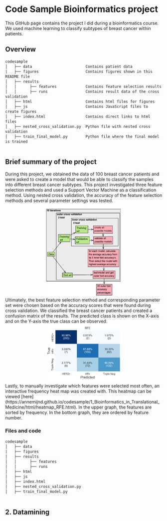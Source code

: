 # Code Sample Bioinformatics project

This GitHub page contains the project I did during a bioinformatics course. We used machine learning to classify subtypes of breast cancer within patients.

## Overview
```
codesample
│   ├── data                        Contains patient data
|   ├── figures                     Contains figures shown in this README file
│   ├── results                     
│   │      ├── features             Contains feature selection results
│   │      ├── runs                 Contains result data of the cross validation
│   ├── html                        Contains html files for figures
│   ├── js                          Contains JavaScript files to create figures
│   ├── index.html                  Contains direct links to html files
│   ├── nested_cross_validation.py  Python file with nested cross validation
│   ├── train_final_model.py        Python file where the final model is trained


```

## Brief summary of the project
During this project, we obtained the data of 100 breast cancer patients and were asked
to create a model that would be able to classify the samples into different breast cancer subtypes.
This project investigated three feature selection methods and used a Support
Vector Machine as a classification method. Using nested cross validation, the accuracy of the feature selection methods and several parameter settings was tested.
<html>
<center>
<img src="figures/CV.png" width="50%" height="50%" />
</center>
</html>
Ultimately, the best feature selection method and corresponding parameter set were chosen based on the accuracy scores that were found during cross validation.
We classified the breast cancer patients and created a confusion matrix of the results. The predicted class is shown on the X-axis
and on the Y-axis the true class can be observed.
<html>
<center>
<img src="figures/RFE_CM.png" width="50%" height="50%" />
</center>
</html>
Lastly, to manually investigate which features were selected most often,
an interactive frequency heat map was created with. This heatmap can be viewed [here](https://annemijnd.github.io/codesample/1_Bioinformatics_in_Translational_Medicine/html/heatmap_RFE.html). In the upper graph, the features are sorted
by frequency. In the bottom graph, they are ordered by feature number.

### Files and code
```
codesample
│   ├── data
|   ├── figures
│   ├── results
│   │      ├── features
│   │      ├── runs
│   ├── html
│   ├── js
│   ├── index.html
│   ├── nested_cross_validation.py
│   ├── train_final_model.py


```


## 2. Datamining
